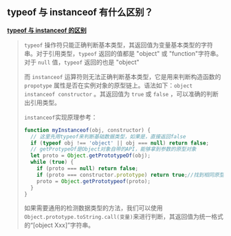 ## typeof 与 instanceof 有什么区别？

**[typeof 与 instanceof 的区别](https://vue3js.cn/interview/JavaScript/typeof_instanceof.html#%E9%9D%A2%E8%AF%95%E5%AE%98-typeof-%E4%B8%8E-instanceof-%E5%8C%BA%E5%88%AB)**

> `typeof` 操作符只能正确判断基本类型，其返回值为变量基本类型的字符串。对于引用类型，`typeof` 返回的值都是 "object" 或 "function"字符串。对于 `null` 值，`typeof` 返回的也是 "object"
>
> 而 `instanceof` 运算符则无法正确判断基本类型，它是用来判断构造函数的 `propotype` 属性是否在实例对象的原型链上。语法如下：`object instanceof constructor` 。其返回值为 `true` 或 `false` ，可以准确的判断出引用类型。
>
> `instanceof`实现原理参考：
>
> ```javascript
> function myInstanceof(obj, constructor) {
>   // 这里先用typeof来判断基础数据类型，如果是，直接返回false
>   if (typeof obj !== 'object' || obj === null) return false;
>   // getProtypeOf是Object对象自带的API，能够拿到参数的原型对象
>   let proto = Object.getPrototypeOf(obj);
>   while (true) {
>     if (proto === null) return false;
>     if (proto === constructor.prototype) return true;//找到相同原型对象，返回true
>     proto = Object.getPrototypeof(proto);
>   }
> }
> ```
>
> 如果需要通用的检测数据类型的方法，我们可以使用 `Object.prototype.toString.call(变量)`来进行判断，其返回值为统一格式的“[object Xxx]”字符串。

